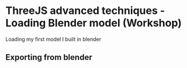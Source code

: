 # ThreeJS advanced techniques - Loading Blender model (Workshop)

Loading my first model I built in blender

## Exporting from blender